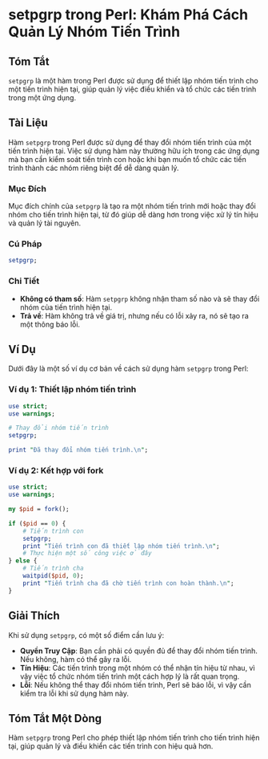 <!--
Meta Description: # setpgrp trong Perl: Khám Phá Cách Quản Lý Nhóm Tiến Trình ## Tóm Tắt `setpgrp` là một hàm trong Perl được sử dụng để thiết lập nhóm tiến trình cho m...
Meta Keywords: tiến, trình, nhóm, một, setpgrp
-->

# setpgrp trong Perl: Khám Phá Cách Quản Lý Nhóm Tiến Trình

## Tóm Tắt
`setpgrp` là một hàm trong Perl được sử dụng để thiết lập nhóm tiến trình cho một tiến trình hiện tại, giúp quản lý việc điều khiển và tổ chức các tiến trình trong một ứng dụng.

## Tài Liệu
Hàm `setpgrp` trong Perl được sử dụng để thay đổi nhóm tiến trình của một tiến trình hiện tại. Việc sử dụng hàm này thường hữu ích trong các ứng dụng mà bạn cần kiểm soát tiến trình con hoặc khi bạn muốn tổ chức các tiến trình thành các nhóm riêng biệt để dễ dàng quản lý.

### Mục Đích
Mục đích chính của `setpgrp` là tạo ra một nhóm tiến trình mới hoặc thay đổi nhóm cho tiến trình hiện tại, từ đó giúp dễ dàng hơn trong việc xử lý tín hiệu và quản lý tài nguyên.

### Cú Pháp
```perl
setpgrp;
```

### Chi Tiết
- **Không có tham số**: Hàm `setpgrp` không nhận tham số nào và sẽ thay đổi nhóm của tiến trình hiện tại.
- **Trả về**: Hàm không trả về giá trị, nhưng nếu có lỗi xảy ra, nó sẽ tạo ra một thông báo lỗi.

## Ví Dụ
Dưới đây là một số ví dụ cơ bản về cách sử dụng hàm `setpgrp` trong Perl:

### Ví dụ 1: Thiết lập nhóm tiến trình
```perl
use strict;
use warnings;

# Thay đổi nhóm tiến trình
setpgrp;

print "Đã thay đổi nhóm tiến trình.\n";
```

### Ví dụ 2: Kết hợp với fork
```perl
use strict;
use warnings;

my $pid = fork();

if ($pid == 0) {
    # Tiến trình con
    setpgrp;
    print "Tiến trình con đã thiết lập nhóm tiến trình.\n";
    # Thực hiện một số công việc ở đây
} else {
    # Tiến trình cha
    waitpid($pid, 0);
    print "Tiến trình cha đã chờ tiến trình con hoàn thành.\n";
}
```

## Giải Thích
Khi sử dụng `setpgrp`, có một số điểm cần lưu ý:
- **Quyền Truy Cập**: Bạn cần phải có quyền đủ để thay đổi nhóm tiến trình. Nếu không, hàm có thể gây ra lỗi.
- **Tín Hiệu**: Các tiến trình trong một nhóm có thể nhận tín hiệu từ nhau, vì vậy việc tổ chức nhóm tiến trình một cách hợp lý là rất quan trọng.
- **Lỗi**: Nếu không thể thay đổi nhóm tiến trình, Perl sẽ báo lỗi, vì vậy cần kiểm tra lỗi khi sử dụng hàm này.

## Tóm Tắt Một Dòng
Hàm `setpgrp` trong Perl cho phép thiết lập nhóm tiến trình cho tiến trình hiện tại, giúp quản lý và điều khiển các tiến trình con hiệu quả hơn.